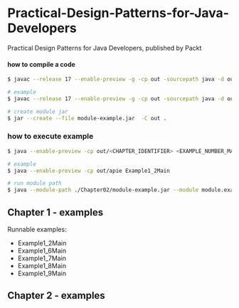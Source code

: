# Practical-Design-Patterns-for-Java-Developers
Practical Design Patterns for Java Developers, published by Packt

#### how to compile a code
```bash
$ javac --release 17 --enable-preview -g -cp out -sourcepath java -d out ./<CHAPTER_NUMBER>/<CHAPTER_IDENTIFIER>/*.java

# example 
$ javac --release 17 --enable-preview -g -cp out -sourcepath java -d out ./Chapter01/apie/*.java

# create module jar
$ jar --create --file module-example.jar  -C out .
```

### how to execute example
```bash
$ java --enable-preview -cp out/<CHAPTER_IDENTIFIER> <EXAMPLE_NUMBER_MAIN>

# example
$ java --enable-preview -cp out/apie Example1_2Main

# run module path 
$ java --module-path ./Chapter02/module-example.jar --module module.example/example.ExampleMain
```

## Chapter 1 - examples
Runnable examples:
- Example1_2Main
- Example1_6Main
- Example1_7Main
- Example1_8Main
- Example1_9Main

## Chapter 2 - examples